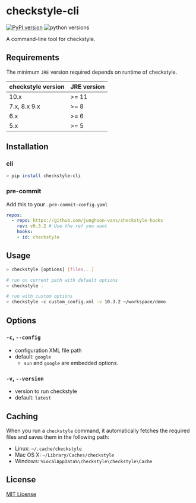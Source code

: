 checkstyle-cli
===

[![PyPI version](https://img.shields.io/pypi/v/checkstyle-cli?style=flat-square)](https://pypi.org/project/checkstyle-cli/)
![python versions](https://img.shields.io/pypi/pyversions/checkstyle-cli?style=flat-square)

A command-line tool for checkstyle.

Requirements
---

The minimum `JRE` version required depends on runtime of checkstyle.

| checkstyle version | JRE version |
| ------------------ | ----------- |
| 10.x               | >= 11       |
| 7.x, 8.x 9.x       | >= 8        |
| 6.x                | >= 6        |
| 5.x                | >= 5        |

Installation
---

### cli

```bash
> pip install checkstyle-cli
```

### pre-commit

Add this to your `.pre-commit-config.yaml`

```yaml
repos:
  - repo: https://github.com/junghoon-vans/checkstyle-hooks
    rev: v0.3.2 # Use the ref you want
    hooks:
    - id: checkstyle
```

Usage
---

```bash
> checkstyle [options] [files...]

# run on current path with default options
> checkstyle .

# run with custom options
> checkstyle -c custom_config.xml -v 10.3.2 ~/workspace/demo
```

Options
---

### `-c`, `--config`

- configuration XML file path
- default: `google`
  - `sun` and `google` are embedded options.

### `-v`, `--version`

- version to run checkstyle
- default: `latest`

Caching
---

When you run a `checkstyle` command, it automatically fetches the required files and saves them in the following path:

- Linux: `~/.cache/checkstyle`
- Mac OS X: `~/Library/Caches/checkstyle`
- Windows: `%LocalAppData%\checkstyle\checkstyle\Cache`

License
---

[MIT License](https://github.com/junghoon-vans/checkstyle-cli/blob/main/LICENSE)